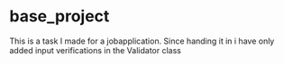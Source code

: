# base_project

This is a task I made for a jobapplication. Since handing it in i have only added input verifications in the Validator class
 
